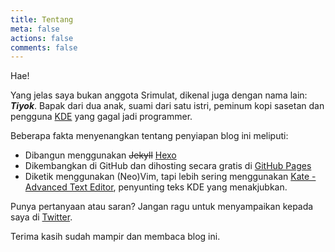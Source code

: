 ```yaml
---
title: Tentang
meta: false
actions: false
comments: false
---
```


Hae!

Yang jelas saya bukan anggota Srimulat, dikenal juga dengan nama lain: **_Tiyok_**. Bapak dari dua anak, suami dari satu istri, peminum kopi sasetan dan pengguna [KDE](http://www.kde.org) yang gagal jadi programmer.

Beberapa fakta menyenangkan tentang penyiapan blog ini meliputi:

* Dibangun menggunakan ~~Jekyll~~ [Hexo](http://hexo.io)
* Dikembangkan di GitHub dan dihosting secara gratis di [GitHub Pages](https://pages.github.com)
* Diketik menggunakan (Neo)Vim, tapi lebih sering menggunakan [Kate - Advanced Text Editor](http://www.kate-editor.org), penyunting teks KDE yang menakjubkan.

Punya pertanyaan atau saran? Jangan ragu untuk menyampaikan kepada saya di [Twitter](https://twitter.com/go2n).

Terima kasih sudah mampir dan membaca blog ini.
